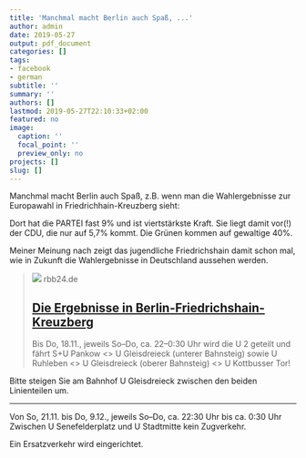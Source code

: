 ```yaml
---
title: 'Manchmal macht Berlin auch Spaß, ...'
author: admin
date: 2019-05-27
output: pdf_document
categories: []
tags:
- facebook
- german
subtitle: ''
summary: ''
authors: []
lastmod: 2019-05-27T22:10:33+02:00
featured: no
image:
  caption: ''
  focal_point: ''
  preview_only: no
projects: []
slug: []
---
```

Manchmal macht Berlin auch Spaß, z.B. wenn man die Wahlergebnisse zur Europawahl in Friedrichhain-Kreuzberg sieht:

Dort hat die PARTEI fast 9% und ist viertstärkste Kraft. Sie liegt damit vor(!) der CDU, die nur auf 5,7% kommt. Die Grünen kommen auf gewaltige 40%.

Meiner Meinung nach zeigt das jugendliche Friedrichshain  damit schon mal, wie in Zukunft die Wahlergebnisse in Deutschland aussehen werden.
> [![](https://www.rbb24.de/content/dam/rbb/rbb/rbb24/2019/2019_05/dpa-account/kreuzberg-hain.jpg.jpg/size=708x398.jpg)](https://www.rbb24.de/politik/wahl/Europawahl/ergebnisse-bezirke-berlin/berlin-friedrichshain-kreuzberg.html)
> rbb24.de
> ## [Die Ergebnisse in Berlin-Friedrichshain-Kreuzberg](https://www.rbb24.de/politik/wahl/Europawahl/ergebnisse-bezirke-berlin/berlin-friedrichshain-kreuzberg.html)
>
>Bis Do, 18.11., jeweils So–Do, ca. 22–0:30 Uhr
wird die U 2  geteilt und fährt S+U Pankow <> U Gleisdreieck (unterer Bahnsteig) 
sowie U Ruhleben <> U Gleisdreieck (oberer Bahnsteig) <> U Kottbusser Tor! 

Bitte steigen Sie am Bahnhof U Gleisdreieck zwischen den beiden Linienteilen um.

----

Von So, 21.11. bis Do, 9.12., jeweils So–Do, ca. 22:30 Uhr bis ca. 0:30 Uhr
Zwischen U Senefelderplatz und U Stadtmitte kein Zugverkehr.

Ein Ersatzverkehr wird eingerichtet.

